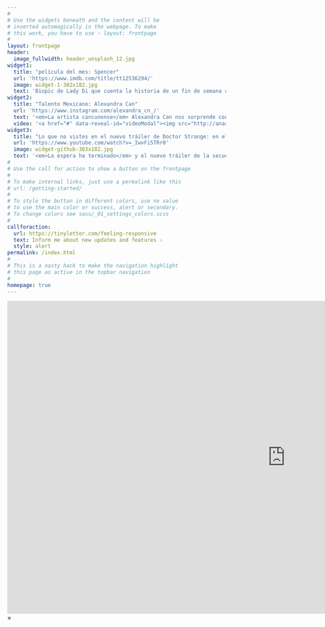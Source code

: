 ```yaml
---
#
# Use the widgets beneath and the content will be
# inserted automagically in the webpage. To make
# this work, you have to use › layout: frontpage
#
layout: frontpage
header:
  image_fullwidth: header_unsplash_12.jpg
widget1:
  title: "película del mes: Spencer"
  url: 'https://www.imdb.com/title/tt12536294/'
  image: widget-1-302x182.jpg
  text: 'Biopic de Lady Di que cuenta la historia de un fin de semana crucial a principios de los años 90, cuando la princesa Diana -de nombre Diana Frances Spencer- decidió que su matrimonio con el príncipe Carlos no estaba funcionando, y que necesitaba desviarse de un camino que la había puesto en primera fila para algún día ser reina... El drama tiene lugar durante tres días, en una de sus últimas vacaciones de Navidad en la Casa de Windsor en su finca de Sandringham en Norfolk, Inglaterra.'
widget2:
  title: "Talento Mexicano: Alexandra Can"
  url: 'https://www.instagram.com/alexandra_cn_/'
  text: '<em>La artista cancunense</em> Alexandra Can nos sorprende con un cover del éxito de Olivia rodrigo "Driver License".'
  video: '<a href="#" data-reveal-id="videoModal"><img src="http://anaalmazan.github.io/images/start-video-feeling-responsive-302x182.jpg" width="302" height="182" alt=""/></a>'
widget3:
  title: "Lo que no vistes en el nuevo tráiler de Doctor Strange: en el multiverso de la locura"
  url: 'https://www.youtube.com/watch?v=_IwvFi5TRr0'
  image: widget-github-303x182.jpg
  text: '<em>La espera ha terminado</em> y el nuevo tráiler de la secuela de Doctor Strange ha salido. En dos minutos y diecisiete segundos hemos notado muchas referencias escondidas que te aseguramos no haz notado.'
#
# Use the call for action to show a button on the frontpage
#
# To make internal links, just use a permalink like this
# url: /getting-started/
#
# To style the button in different colors, use no value
# to use the main color or success, alert or secondary.
# To change colors see sass/_01_settings_colors.scss
#
callforaction:
  url: https://tinyletter.com/feeling-responsive
  text: Inform me about new updates and features ›
  style: alert
permalink: /index.html
#
# This is a nasty hack to make the navigation highlight
# this page as active in the topbar navigation
#
homepage: true
---
```


<div id="videoModal" class="reveal-modal large" data-reveal="">
  <div class="flex-video widescreen vimeo" style="display: block;">
    <iframe width="1280" height="720" src="https://www.youtube.com/watch?v=bd9j1XpbJCg" frameborder="0" allowfullscreen></iframe>
  </div>
  <a class="close-reveal-modal">&#215;</a>
</div>
